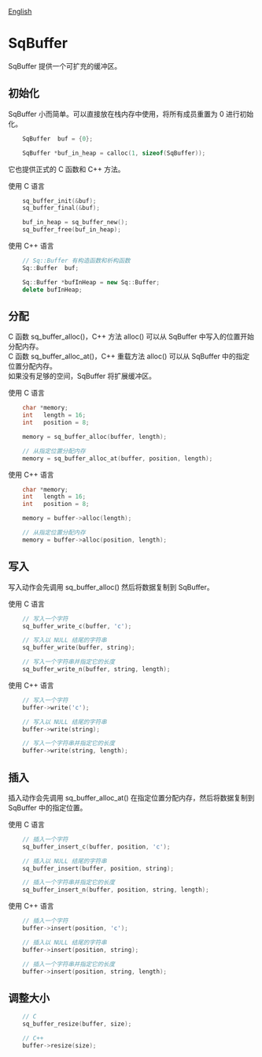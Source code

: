 [English](SqBuffer.md)

# SqBuffer

SqBuffer 提供一个可扩充的缓冲区。

## 初始化

SqBuffer 小而简单。可以直接放在栈内存中使用，将所有成员重置为 0 进行初始化。

```c
	SqBuffer  buf = {0};

	SqBuffer *buf_in_heap = calloc(1, sizeof(SqBuffer));
```

它也提供正式的 C 函数和 C++ 方法。  
  
使用 C 语言

```c
	sq_buffer_init(&buf);
	sq_buffer_final(&buf);

	buf_in_heap = sq_buffer_new();
	sq_buffer_free(buf_in_heap);
```

使用 C++ 语言

```c++
	// Sq::Buffer 有构造函数和析构函数
	Sq::Buffer  buf;

	Sq::Buffer *bufInHeap = new Sq::Buffer;
	delete bufInHeap;
```

## 分配

C 函数 sq_buffer_alloc()，C++ 方法 alloc() 可以从 SqBuffer 中写入的位置开始分配内存。  
C 函数 sq_buffer_alloc_at()，C++ 重载方法 alloc() 可以从 SqBuffer 中的指定位置分配内存。  
如果没有足够的空间，SqBuffer 将扩展缓冲区。  
  
使用 C 语言

```c
	char *memory;
	int   length = 16;
	int   position = 8;

	memory = sq_buffer_alloc(buffer, length);

	// 从指定位置分配内存
	memory = sq_buffer_alloc_at(buffer, position, length);
```

使用 C++ 语言

```c++
	char *memory;
	int   length = 16;
	int   position = 8;

	memory = buffer->alloc(length);

	// 从指定位置分配内存
	memory = buffer->alloc(position, length);
```

## 写入

写入动作会先调用 sq_buffer_alloc() 然后将数据复制到 SqBuffer。  
  
使用 C 语言

```c
	// 写入一个字符
	sq_buffer_write_c(buffer, 'c');

	// 写入以 NULL 结尾的字符串
	sq_buffer_write(buffer, string);

	// 写入一个字符串并指定它的长度
	sq_buffer_write_n(buffer, string, length);
```

使用 C++ 语言

```c++
	// 写入一个字符
	buffer->write('c');

	// 写入以 NULL 结尾的字符串
	buffer->write(string);

	// 写入一个字符串并指定它的长度
	buffer->write(string, length);
```

## 插入

插入动作会先调用 sq_buffer_alloc_at() 在指定位置分配内存，然后将数据复制到 SqBuffer 中的指定位置。  
  
使用 C 语言

```c
	// 插入一个字符
	sq_buffer_insert_c(buffer, position, 'c');

	// 插入以 NULL 结尾的字符串
	sq_buffer_insert(buffer, position, string);

	// 插入一个字符串并指定它的长度
	sq_buffer_insert_n(buffer, position, string, length);
```

使用 C++ 语言

```c++
	// 插入一个字符
	buffer->insert(position, 'c');

	// 插入以 NULL 结尾的字符串
	buffer->insert(position, string);

	// 插入一个字符串并指定它的长度
	buffer->insert(position, string, length);
```

## 调整大小

```c++
	// C
	sq_buffer_resize(buffer, size);

	// C++
	buffer->resize(size);
```
